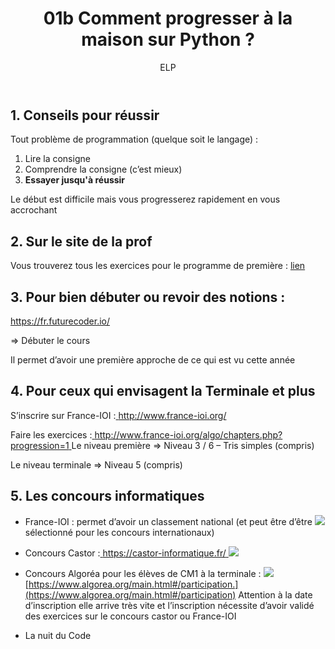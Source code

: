 ﻿---
author: ELP
title: 01b Comment progresser à la maison sur Python ?
---


## **1.  Conseils pour réussir** 

Tout problème de programmation (quelque soit le langage) : 

1. Lire la consigne  
2. Comprendre la consigne (c’est mieux) 
3. **Essayer jusqu'à réussir**

Le début est difficile mais vous progresserez rapidement en vous accrochant 

## **2. Sur le site de la prof** 

Vous trouverez tous les exercices pour le programme de première : [lien ](http://elisa.leprettre.free.fr/NSI/NSI_exos/co/page_accueil.html)

## **3. Pour bien débuter ou revoir des notions :** 

[https://fr.futurecoder.io/ ](https://fr.futurecoder.io/) 

=> Débuter le cours  

Il permet d’avoir une première approche de ce qui est vu cette année 

## **4. Pour ceux qui envisagent la Terminale et plus**  

S’inscrire sur France-IOI :[ http://www.france-ioi.org/ ](http://www.france-ioi.org/)

Faire les exercices :[ http://www.france-ioi.org/algo/chapters.php?progression=1 ](http://www.france-ioi.org/algo/chapters.php?progression=1)
Le niveau première => Niveau 3 / 6 – Tris simples (compris) 

Le niveau terminale => Niveau 5 (compris) 

## **5. Les concours informatiques** 
- France-IOI : permet d’avoir un classement national (et peut être d’être  ![](Aspose.Words.38493fbe-c109-4fc3-8da5-030a996178d6.003.png)sélectionné pour les concours internationaux)   
- Concours Castor :[ https://castor-informatique.fr/ ](https://castor-informatique.fr/)![](Aspose.Words.38493fbe-c109-4fc3-8da5-030a996178d6.004.png)
- Concours Algoréa pour les élèves de CM1 à la terminale :  ![](Aspose.Words.38493fbe-c109-4fc3-8da5-030a996178d6.005.png)[https://www.algorea.org/main.html#/participation.](https://www.algorea.org/main.html#/participation) Attention à la date  d’inscription elle arrive très vite et l’inscription nécessite d’avoir validé  des exercices sur le concours castor ou France-IOI 

- La nuit du Code  
